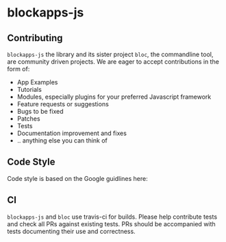 # blockapps-js

## Contributing

```blockapps-js``` the library and its sister project ```bloc```, the commandline tool, are community driven
projects. We are eager to accept contributions in the form of:

+ App Examples
+ Tutorials
+ Modules, especially plugins for your preferred Javascript framework
+ Feature requests or suggestions
+ Bugs to be fixed
+ Patches
+ Tests
+ Documentation improvement and fixes
+ .. anything else you can think of

## Code Style

Code style is based on the Google guidlines here: 

## CI

```blockapps-js``` and ```bloc``` use travis-ci for builds. Please help contribute tests and check all PRs
against existing tests. PRs should be accompanied with tests documenting their use and correctness. 



